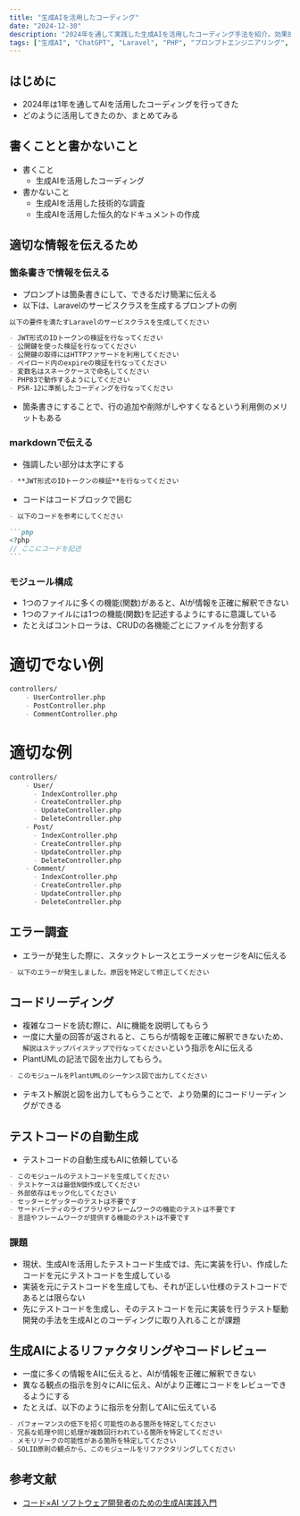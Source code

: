 ```yaml
---
title: "生成AIを活用したコーディング"
date: "2024-12-30"
description: "2024年を通して実践した生成AIを活用したコーディング手法を紹介。効果的なプロンプトの書き方、モジュール設計、エラー調査などのノウハウをまとめ"
tags: ["生成AI", "ChatGPT", "Laravel", "PHP", "プロンプトエンジニアリング", "コードレビュー", "テストコード", "リファクタリング"]
---
```


## はじめに

- 2024年は1年を通してAIを活用したコーディングを行ってきた
- どのように活用してきたのか、まとめてみる

## 書くことと書かないこと

- 書くこと
    - 生成AIを活用したコーディング
- 書かないこと
    - 生成AIを活用した技術的な調査
    - 生成AIを活用した恒久的なドキュメントの作成

## 適切な情報を伝えるため

### 箇条書きで情報を伝える

- プロンプトは箇条書きにして、できるだけ簡潔に伝える
- 以下は、Laravelのサービスクラスを生成するプロンプトの例

```markdown
以下の要件を満たすLaravelのサービスクラスを生成してください

- JWT形式のIDトークンの検証を行なってください
- 公開鍵を使った検証を行なってください
- 公開鍵の取得にはHTTPファサードを利用してください
- ペイロード内のexpireの検証を行なってください
- 変数名はスネークケースで命名してください
- PHP83で動作するようにしてください
- PSR-12に準拠したコーディングを行なってください
```

- 箇条書きにすることで、行の追加や削除がしやすくなるという利用側のメリットもある

### markdownで伝える

- 強調したい部分は太字にする

```markdown
- **JWT形式のIDトークンの検証**を行なってください
```

- コードはコードブロックで囲む

````markdown
- 以下のコードを参考にしてください

```php
<?php
// ここにコードを記述
```
````

### モジュール構成

- 1つのファイルに多くの機能(関数)があると、AIが情報を正確に解釈できない
- 1つのファイルには1つの機能(関数)を記述するようにするに意識している
- たとえばコントローラは、CRUDの各機能ごとにファイルを分割する

# 適切でない例

```markdown
controllers/
    - UserController.php
    - PostController.php
    - CommentController.php
```

# 適切な例

```markdown
controllers/
    - User/
      - IndexController.php
      - CreateController.php
      - UpdateController.php
      - DeleteController.php
    - Post/
      - IndexController.php
      - CreateController.php
      - UpdateController.php
      - DeleteController.php
    - Comment/
      - IndexController.php
      - CreateController.php
      - UpdateController.php
      - DeleteController.php
```

## エラー調査

- エラーが発生した際に、スタックトレースとエラーメッセージをAIに伝える

```markdown
- 以下のエラーが発生しました。原因を特定して修正してください

```

## コードリーディング

- 複雑なコードを読む際に、AIに機能を説明してもらう
- 一度に大量の回答が返されると、こちらが情報を正確に解釈できないため、`解説はステップバイステップで行なってください`という指示をAIに伝える
- PlantUMLの記法で図を出力してもらう。

```markdown
- このモジュールをPlantUMLのシーケンス図で出力してください
```

- テキスト解説と図を出力してもらうことで、より効果的にコードリーディングができる

## テストコードの自動生成
- テストコードの自動生成もAIに依頼している
```markdown
- このモジュールのテストコードを生成してください
- テストケースは最低N個作成してください
- 外部依存はモック化してください
- セッターとゲッターのテストは不要です
- サードパーティのライブラリやフレームワークの機能のテストは不要です
- 言語やフレームワークが提供する機能のテストは不要です
```

### 課題

- 現状、生成AIを活用したテストコード生成では、先に実装を行い、作成したコードを元にテストコードを生成している
- 実装を元にテストコードを生成しても、それが正しい仕様のテストコードであるとは限らない
- 先にテストコードを生成し、そのテストコードを元に実装を行うテスト駆動開発の手法を生成AIとのコーディングに取り入れることが課題

## 生成AIによるリファクタリングやコードレビュー

- 一度に多くの情報をAIに伝えると、AIが情報を正確に解釈できない
- 異なる観点の指示を別々にAIに伝え、AIがより正確にコードをレビューできるようにする
- たとえば、以下のように指示を分割してAIに伝えている

```markdown
- パフォーマンスの低下を招く可能性のある箇所を特定してください
- 冗長な処理や同じ処理が複数回行われている箇所を特定してください
- メモリリークの可能性がある箇所を特定してください
- SOLID原則の観点から、このモジュールをリファクタリングしてください
```

## 参考文献

- [コード×AI ソフトウェア開発者のための生成AI実践入門](https://gihyo.jp/book/2024/978-4-297-14484-5)
